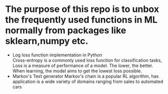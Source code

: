 # The purpose of this repo is to unbox the frequently used functions in ML normally from packages like sklearn,numpy etc. 
- Log loss function implementation in Python<br>
   Cross-entropy is a commonly used loss function for classification tasks, Loss is a measure of performance of a model. The lower, the better. When learning, the model aims to get the lowest loss possible.
- Markov's Text generator 
    Markov's chain is a popular RL algorithm, has application is a wide variety of domains ranging from sales to automated cars 
   
   
   
